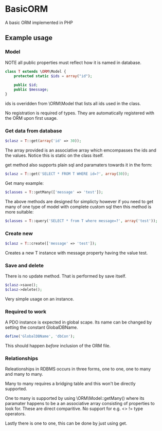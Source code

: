 BasicORM
========

A basic ORM implemented in PHP

Example usage
----------

### Model

NOTE all public properties must reflect how it is named in database.

```php
class T extends \ORM\Model {
    protected static $ids = array("id");
    
    public $id;
    public $message;
}
```

ids is overidden from \ORM\Model that lists all ids used in the class.

No registration is required of types. They are automatically registered with the ORM upon first usage.
### Get data from database

```php
$clasz = T::get(array('id' => 30));
```
The array provided is an associative array which emcompasses the ids and the values.
Notice this is static on the class itself.

get method also supports plain sql and paramaters towards it in the form:
```php
$clasz = T::get('SELECT * FROM T WHERE id=?', array(30));
```

Get many example:
```php
$classes = T::getMany(['message' => 'test']);
```

The above methods are designed for simplicty however if you need to get many of one type of model with complete custom sql then this method is more suitable:
```php
$classes = T::query('SELECT * from T where message=?', array('test'));
```

### Create new

```php
$clasz = T::create(['message' => 'test']);
```
Creates a new T instance with message property having the value test.

### Save and delete

There is no update method. That is performed by save itself.

```php
$clasz->save();
$clasz->delete();
```
Very simple usage on an instance.

### Required to work
A PDO instance is expected in global scape.
Its name can be changed by setting the constant GlobalDBName.
```php
define('GlobalDBName', 'dbCon');
```
This should happen _before_ inclusion of the ORM file.

### Relationships
Releationships in RDBMS occurs in three forms, one to one, one to many and many to many.

Many to many requires a bridging table and this won't be directly supported.

One to many is supported by using \ORM\Model::getMany() where its paramater happens to be a an associative array consisting of properties to look for.
These are direct comparitive. No support for e.g. <> != type operators.

Lastly there is one to one, this can be done by just using get.
